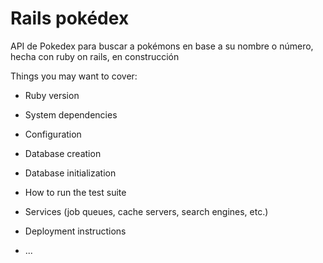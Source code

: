 # Rails pokédex
API de Pokedex para buscar a pokémons en base a su nombre o número, hecha con ruby on rails, en construcción

Things you may want to cover:

* Ruby version

* System dependencies

* Configuration

* Database creation

* Database initialization

* How to run the test suite

* Services (job queues, cache servers, search engines, etc.)

* Deployment instructions

* ...
